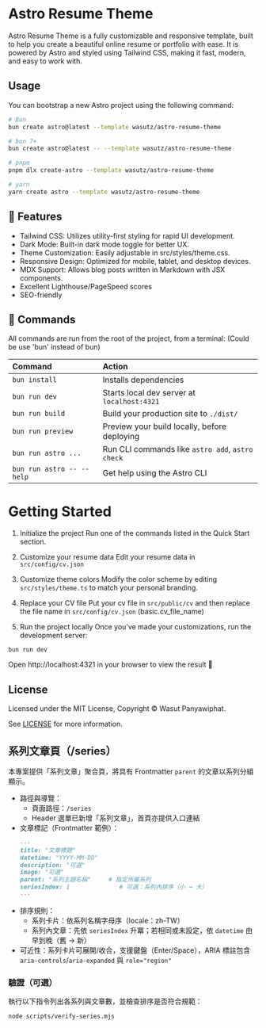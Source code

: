 # Astro Resume Theme

Astro Resume Theme is a fully customizable and responsive template, built to help you create a beautiful online resume or portfolio with ease. It is powered by Astro and styled using Tailwind CSS, making it fast, modern, and easy to work with.

## Usage

You can bootstrap a new Astro project using the following command:

```bash
# Bun
bun create astro@latest --template wasutz/astro-resume-theme

# bun 7+
bun create astro@latest -- --template wasutz/astro-resume-theme

# pnpm
pnpm dlx create-astro --template wasutz/astro-resume-theme

# yarn
yarn create astro --template wasutz/astro-resume-theme
```

## 🚀 Features

- Tailwind CSS: Utilizes utility-first styling for rapid UI development.
- Dark Mode: Built-in dark mode toggle for better UX.
- Theme Customization: Easily adjustable in src/styles/theme.css.
- Responsive Design: Optimized for mobile, tablet, and desktop devices.
- MDX Support: Allows blog posts written in Markdown with JSX components.
- Excellent Lighthouse/PageSpeed scores
- SEO-friendly

## 🧞 Commands

All commands are run from the root of the project, from a terminal:
(Could be use 'bun' instead of bun)

| Command                   | Action                                           |
| :------------------------ | :----------------------------------------------- |
| `bun install`             | Installs dependencies                            |
| `bun run dev`             | Starts local dev server at `localhost:4321`      |
| `bun run build`           | Build your production site to `./dist/`          |
| `bun run preview`         | Preview your build locally, before deploying     |
| `bun run astro ...`       | Run CLI commands like `astro add`, `astro check` |
| `bun run astro -- --help` | Get help using the Astro CLI                     |

# Getting Started

1) Initialize the project
Run one of the commands listed in the Quick Start section.

2) Customize your resume data
Edit your resume data in `src/config/cv.json`

3) Customize theme colors
Modify the color scheme by editing `src/styles/theme.ts` to match your personal branding.

4) Replace your CV file
Put your cv file in `src/public/cv` and then replace the file name in `src/config/cv.json` (basic.cv_file_name)

5) Run the project locally
Once you’ve made your customizations, run the development server:

```
bun run dev
```

Open http://localhost:4321 in your browser to view the result 🚀

## License

Licensed under the MIT License, Copyright © Wasut Panyawiphat.

See [LICENSE](/LICENSE) for more information.

## 系列文章頁（/series）

本專案提供「系列文章」聚合頁，將具有 Frontmatter `parent` 的文章以系列分組顯示。

- 路徑與導覽：
  - 頁面路徑：`/series`
  - Header 選單已新增「系列文章」，首頁亦提供入口連結
- 文章標記（Frontmatter 範例）：
  ```md
  ---
  title: "文章標題"
  datetime: "YYYY-MM-DD"
  description: "可選"
  image: "可選"
  parent: "系列主題名稱"     # 指定所屬系列
  seriesIndex: 1              # 可選：系列內排序（小 → 大）
  ---
  ```
- 排序規則：
  - 系列卡片：依系列名稱字母序（locale：zh-TW）
  - 系列內文章：先依 `seriesIndex` 升冪；若相同或未設定，依 `datetime` 由早到晚（舊 → 新）
- 可近性：系列卡片可展開/收合，支援鍵盤（Enter/Space），ARIA 標註包含 `aria-controls`/`aria-expanded` 與 `role="region"`

### 驗證（可選）

執行以下指令列出各系列與文章數，並檢查排序是否符合規範：

```
node scripts/verify-series.mjs
```
